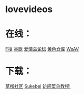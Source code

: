 # lovevideos
  
# 在线：
<a href="http://www.fsoufsou.com" target="_blank">F搜</a>
<a href="http://www.google.com.hk/" target="_blank">谷歌</a>
<a href="http://www.jamgoo.com/" target="_blank">爱情岛论坛</a>
<a href="http://2547ck.com/" target="_blank">黄色仓库</a>
<a href="https://weav.xyz/" target="_blank">WeAV</a>
# 下载：
<a href="http://t66y.com/index.php" target="_blank">草榴社区</a>
<a href="https://sukebei.nyaa.si/" target="_blank">Sukebei</a>
<a href="http://www.runoob.com/" target="_blank">访问菜鸟教程!</a>
